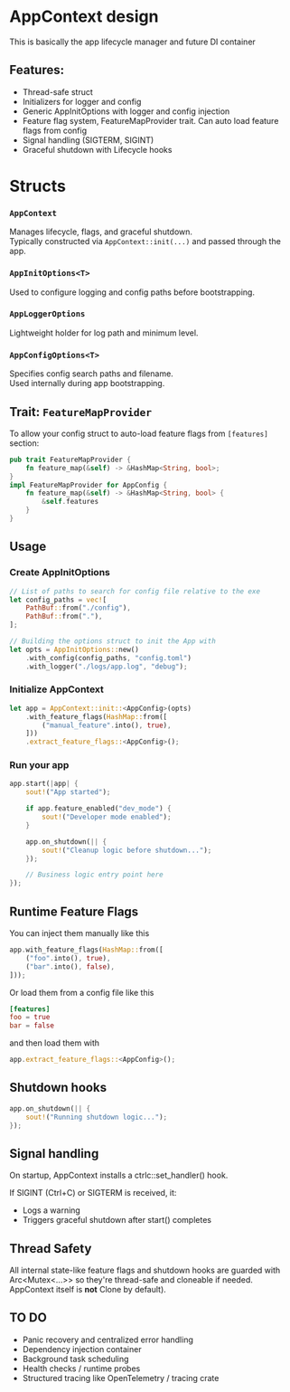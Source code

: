# AppContext design

This is basically the app lifecycle manager and future DI container

## Features:
- Thread-safe struct
- Initializers for logger and config
- Generic AppInitOptions<T> with logger and config injection
- Feature flag system, FeatureMapProvider trait. Can auto load feature flags from config
- Signal handling (SIGTERM, SIGINT)
- Graceful shutdown with Lifecycle hooks

# Structs

### `AppContext`
Manages lifecycle, flags, and graceful shutdown.  
Typically constructed via `AppContext::init(...)` and passed through the app.

### `AppInitOptions<T>`
Used to configure logging and config paths before bootstrapping.

### `AppLoggerOptions`
Lightweight holder for log path and minimum level.

### `AppConfigOptions<T>`
Specifies config search paths and filename.  
Used internally during app bootstrapping.

## Trait: `FeatureMapProvider`
To allow your config struct to auto-load feature flags from `[features]` section:
```rust
pub trait FeatureMapProvider {
    fn feature_map(&self) -> &HashMap<String, bool>;
}
impl FeatureMapProvider for AppConfig {
    fn feature_map(&self) -> &HashMap<String, bool> {
        &self.features
    }
}
```

## Usage
### Create AppInitOptions
```rust
// List of paths to search for config file relative to the exe
let config_paths = vec![
    PathBuf::from("./config"),
    PathBuf::from("."),
];

// Building the options struct to init the App with
let opts = AppInitOptions::new()
    .with_config(config_paths, "config.toml")
    .with_logger("./logs/app.log", "debug");
```
### Initialize AppContext
```rust
let app = AppContext::init::<AppConfig>(opts)
    .with_feature_flags(HashMap::from([
        ("manual_feature".into(), true),
    ]))
    .extract_feature_flags::<AppConfig>();
```

### Run your app
```rust
app.start(|app| {
    sout!("App started");

    if app.feature_enabled("dev_mode") {
        sout!("Developer mode enabled");
    }

    app.on_shutdown(|| {
        sout!("Cleanup logic before shutdown...");
    });

    // Business logic entry point here
});
```
## Runtime Feature Flags
You can inject them manually like this
```rust
app.with_feature_flags(HashMap::from([
    ("foo".into(), true),
    ("bar".into(), false),
]));
```

Or load them from a config file like this
```toml
[features]
foo = true
bar = false
```
and then load them with
```rust
app.extract_feature_flags::<AppConfig>();
```
## Shutdown hooks
```rust
app.on_shutdown(|| {
    sout!("Running shutdown logic...");
});
```
## Signal handling
On startup, AppContext installs a ctrlc::set_handler() hook.

If SIGINT (Ctrl+C) or SIGTERM is received, it:
- Logs a warning
- Triggers graceful shutdown after start() completes

## Thread Safety
All internal state-like feature flags and shutdown hooks are guarded
with Arc<Mutex<...>> so they're thread-safe and cloneable if needed. <br>
AppContext itself is **not** Clone by default).

## TO DO
- Panic recovery and centralized error handling
- Dependency injection container
- Background task scheduling
- Health checks / runtime probes
- Structured tracing like OpenTelemetry / tracing crate


